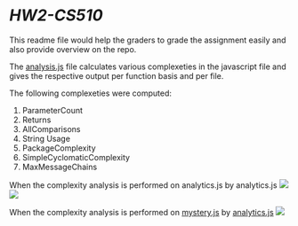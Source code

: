 # ***HW2-CS510***

This readme file would help the graders to grade the assignment easily and also provide overview on the repo.

The [analysis.js](https://github.ncsu.edu/skundal/HW2-CS510/blob/master/analysis.js) file calculates various complexeties in the javascript file and gives the respective output per function basis and per file.

The following complexeties were computed:
1. ParameterCount
2. Returns
3. AllComparisons
4. String Usage
5. PackageComplexity
6. SimpleCyclomaticComplexity
7. MaxMessageChains

When the complexity analysis is performed on analytics.js by analytics.js
![](https://github.ncsu.edu/skundal/HW2-CS510/blob/master/Outputs/as-1.png)
![](https://github.ncsu.edu/skundal/HW2-CS510/blob/master/Outputs/as-2.png)

When the complexity analysis is performed on [mystery.js](https://github.ncsu.edu/skundal/HW2-CS510/blob/master/mystery.js) by [analytics.js](https://github.ncsu.edu/skundal/HW2-CS510/blob/master/analysis.js)
![](https://github.ncsu.edu/skundal/HW2-CS510/blob/master/Outputs/as-3.png)
